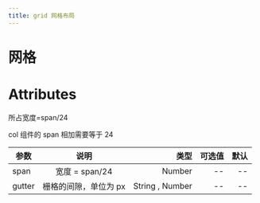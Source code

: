 ```yaml
---
title: grid 网格布局
---
```


# 网格

<ClientOnly>
  <grid-demo-1></grid-demo-1>
  <grid-demo-2></grid-demo-2>
  </ClientOnly>

# Attributes

所占宽度=span/24

col 组件的 span 相加需要等于 24

| 参数   |         说明          |            类型 | 可选值 | 默认 |
| ------ | :-------------------: | --------------: | -----: | ---: |
| span   |    宽度 = span/24     |          Number |     -- |   -- |
| gutter | 栅格的间隙，单位为 px | String , Number |     -- |   -- |
